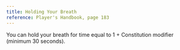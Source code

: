 ```yaml
---
title: Holding Your Breath
reference: Player's Handbook, page 183
---
```


You can hold your breath for time equal to 1 + Constitution modifier (minimum 30 seconds).
